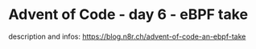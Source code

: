 # Advent of Code - day 6 - eBPF take

description and infos: https://blog.n8r.ch/advent-of-code-an-ebpf-take
